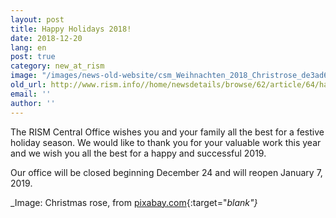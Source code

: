 ```yaml
---
layout: post
title: Happy Holidays 2018!
date: 2018-12-20
lang: en
post: true
category: new_at_rism
image: "/images/news-old-website/csm_Weihnachten_2018_Christrose_de3ad64308.jpg"
old_url: http://www.rism.info//home/newsdetails/browse/62/article/64/happy-holidays-2018.html
email: ''
author: ''
---
```


The RISM Central Office wishes you and your family all the best for a festive holiday season. We would like to thank you for your valuable work this year and we wish you all the best for a happy and successful 2019.

Our office will be closed beginning December 24 and will reopen January 7, 2019.

_Image: Christmas rose, from [pixabay.com](https://pixabay.com/de/christrose-weihnachten-wei%C3%9F-natur-1212674/){:target="_blank"}_


